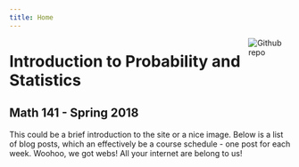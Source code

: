 ```yaml
---
title: Home
---
```


[<img src="https://simpleicons.org/icons/github.svg" style="max-width:15%;min-width:40px;float:right;" alt="Github repo" />](https://github.com/yihui/hugo-xmin)

# Introduction to Probability and Statistics

## Math 141 - Spring 2018

This could be a brief introduction to the site or a nice image. Below is a list of blog posts, which an effectively be a course schedule - one post for each week. Woohoo, we got webs! All your internet are belong to us!


